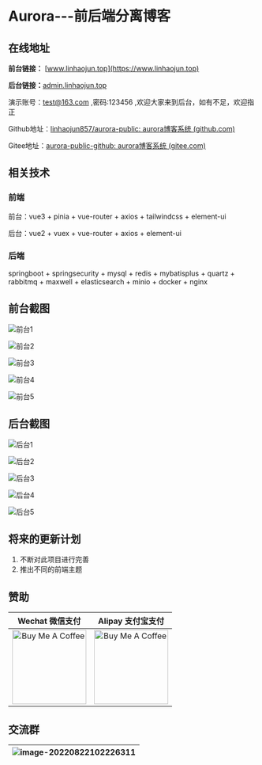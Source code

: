 

# Aurora---前后端分离博客

## 在线地址

**前台链接：** [www.linhaojun.top](https://www.linhaojun.top)

**后台链接：**[admin.linhaojun.top](https://admin.linhaojun.top)

演示账号：test@163.com ,密码:123456 ,欢迎大家来到后台，如有不足，欢迎指正

Github地址：[linhaojun857/aurora-public: aurora博客系统 (github.com)](https://github.com/linhaojun857/aurora-public)

Gitee地址：[aurora-public-github: aurora博客系统 (gitee.com)](https://gitee.com/linhaojun/aurora-public-github)

## 相关技术

### 前端

前台：vue3 + pinia + vue-router + axios + tailwindcss + element-ui

后台：vue2 + vuex + vue-router + axios + element-ui

### 后端

springboot + springsecurity + mysql + redis + mybatisplus + quartz + rabbitmq + maxwell + elasticsearch + minio + docker + nginx

## 前台截图

![前台1](https://linhaojunblog-resource.oss-cn-hangzhou.aliyuncs.com/photos/7232dc518bfed9755c6266fdf5243e0d.png)

![前台2](https://linhaojunblog-resource.oss-cn-hangzhou.aliyuncs.com/photos/4d5d41fe49c2a42d6d756bde6a09d86c.png)

![前台3](https://linhaojunblog-resource.oss-cn-hangzhou.aliyuncs.com/photos/5e50616e20e1c9a9ea24bcb9cd25f428.png)

![前台4](https://linhaojunblog-resource.oss-cn-hangzhou.aliyuncs.com/photos/368d2b5787db9151286e079126e9f0bb.png)

![前台5](https://linhaojunblog-resource.oss-cn-hangzhou.aliyuncs.com/photos/a9db098405ead1bef9536a49187eef73.png)

## 后台截图

![后台1](https://linhaojunblog-resource.oss-cn-hangzhou.aliyuncs.com/photos/613edc1e2be6d21594add5a7549e1b16.png)

![后台2](https://linhaojunblog-resource.oss-cn-hangzhou.aliyuncs.com/photos/4b81eb41719d80c755e3ba39681aeff6.png)

![后台3](https://linhaojunblog-resource.oss-cn-hangzhou.aliyuncs.com/photos/d927b064ef199cabc9deb66b912d6e8d.png)

![后台4](https://linhaojunblog-resource.oss-cn-hangzhou.aliyuncs.com/photos/ea9a83ef3c79ca77587752205af0283a.png)

![后台5](https://linhaojunblog-resource.oss-cn-hangzhou.aliyuncs.com/photos/13ad9fc5299c095841101c9f24a06b9b.png)

## 将来的更新计划

1. 不断对此项目进行完善
2. 推出不同的前端主题

## 赞助

|                       Wechat 微信支付                        |                      Alipay 支付宝支付                       |
| :----------------------------------------------------------: | :----------------------------------------------------------: |
| <img src="https://linhaojunblog-resource.oss-cn-hangzhou.aliyuncs.com/articles/ed47edae605f74306f751c6fba9f14bd.png" alt="Buy Me A Coffee" width="150"> | <img src="https://linhaojunblog-resource.oss-cn-hangzhou.aliyuncs.com/articles/da4c6d8c13f66a8dd6716ddb48d73299.jpg" alt="Buy Me A Coffee" width="150"> |

## 交流群

| ![image-20220822102226311](https://linhaojunblog-resource.oss-cn-hangzhou.aliyuncs.com/img/image-20220822102226311.png) |
| ------------------------------------------------------------ |



